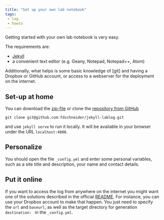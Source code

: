 ```yaml
---
title: "Set up your own lab notebook"
tags:
 - log
 - howto
---
```


Getting started with your own lab notebook is very easy.

The requirements are:

- [Jekyll](http://jekyllrb.com/)
- a convenient text editor (e.g. Geany, Notepad, Notepad++, Atom)

Additionally, what helps is some basic knowledge of [git] and having a Dropbox or GitHub account, or access to a webserver for the deployment on the internet.

## Set-up at home

You can download the [zip-file](https://github.com/fdschneider/jekyll-lablog/archive/dev.zip) or clone the [repository from GitHub](https://github.com/fdschneider/jekyll-lablog)

    git clone git@github.com:fdschneider/jekyll-lablog.git

and use `jekyll serve` to run it locally. It will be available in your browser under the URL `localhost:4000`.


## Personalize

You should open the file `_config.yml` and enter some personal variables, such as a site title and description, your name and contact details.


## Put it online

If you want to access the log from anywhere on the internet you might want one of the solutions described in the official [README](https://github.com/fdschneider/jekyll-lablog#deployment). For instance, you can use your Dropbox account to make that happen. You just need to specify the `url` and `baseurl`, as well as the target directory for generation `destination: ` in the `_config.yml`.
